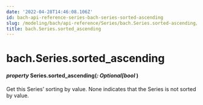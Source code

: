 ```yaml
---
date: '2022-04-28T14:46:08.106Z'
id: bach-api-reference-series-bach-series-sorted-ascending
slug: /modeling/bach/api-reference/Series/bach.Series.sorted-ascending/
title: bach.Series.sorted_ascending
---
```


# bach.Series.sorted_ascending


#### _property_ Series.sorted_ascending(_: Optional[bool_ )
Get this Series’ sorting by value. None indicates that the Series is not sorted by value.

<!-- !! processed by numpydoc !! -->
